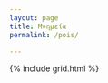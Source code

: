 ```yaml
---
layout: page
title: Μνημεία
permalink: /pois/

---
```


<!-- <ul>
  {% for p in site.pois %}
    <li>
      <a href="{{ p.url | relative_url}}">{{ p.title }}</a>
    </li>
  {% endfor %}
</ul>

  -->

{% include grid.html %}
